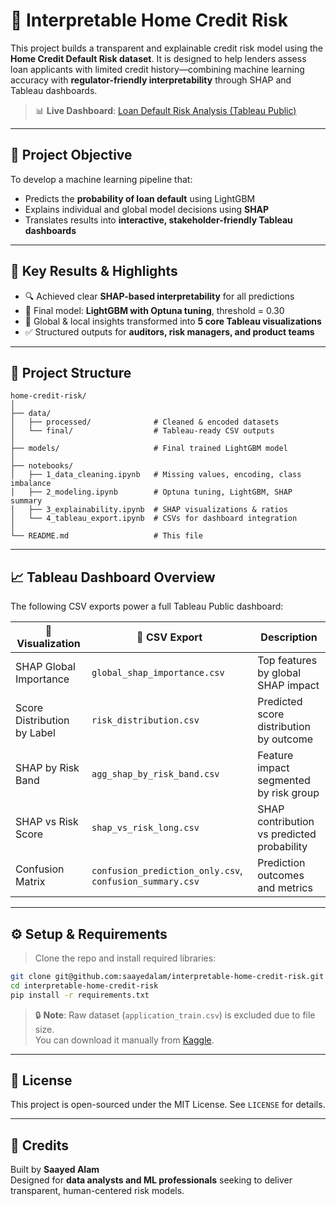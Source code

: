 
# 🧠 Interpretable Home Credit Risk

This project builds a transparent and explainable credit risk model using the **Home Credit Default Risk dataset**. It is designed to help lenders assess loan applicants with limited credit history—combining machine learning accuracy with **regulator-friendly interpretability** through SHAP and Tableau dashboards.

> 📊 **Live Dashboard**: [Loan Default Risk Analysis (Tableau Public)](https://public.tableau.com/app/profile/saayed.alam/viz/LoanDefaultRiskAnalysisModelResultsSHAPMetrics/0-Overview)

---

## 🎯 Project Objective

To develop a machine learning pipeline that:
- Predicts the **probability of loan default** using LightGBM
- Explains individual and global model decisions using **SHAP**
- Translates results into **interactive, stakeholder-friendly Tableau dashboards**

---

## 📌 Key Results & Highlights

- 🔍 Achieved clear **SHAP-based interpretability** for all predictions  
- 🧮 Final model: **LightGBM with Optuna tuning**, threshold = 0.30  
- 🧠 Global & local insights transformed into **5 core Tableau visualizations**  
- ✅ Structured outputs for **auditors, risk managers, and product teams**

---

## 📂 Project Structure

```
home-credit-risk/
│
├── data/
│   ├── processed/              # Cleaned & encoded datasets
│   └── final/                  # Tableau-ready CSV outputs
│
├── models/                     # Final trained LightGBM model
│
├── notebooks/
│   ├── 1_data_cleaning.ipynb   # Missing values, encoding, class imbalance
│   ├── 2_modeling.ipynb        # Optuna tuning, LightGBM, SHAP summary
│   ├── 3_explainability.ipynb  # SHAP visualizations & ratios
│   └── 4_tableau_export.ipynb  # CSVs for dashboard integration
│
└── README.md                   # This file
```

---

## 📈 Tableau Dashboard Overview

The following CSV exports power a full Tableau Public dashboard:

| 🔢 Visualization                   | 📁 CSV Export                             | Description                                |
|-----------------------------------|-------------------------------------------|--------------------------------------------|
| SHAP Global Importance            | `global_shap_importance.csv`              | Top features by global SHAP impact         |
| Score Distribution by Label       | `risk_distribution.csv`                   | Predicted score distribution by outcome    |
| SHAP by Risk Band                 | `agg_shap_by_risk_band.csv`               | Feature impact segmented by risk group     |
| SHAP vs Risk Score                | `shap_vs_risk_long.csv`                   | SHAP contribution vs predicted probability |
| Confusion Matrix                  | `confusion_prediction_only.csv`, `confusion_summary.csv` | Prediction outcomes and metrics   |

---

## ⚙️ Setup & Requirements

> Clone the repo and install required libraries:

```bash
git clone git@github.com:saayedalam/interpretable-home-credit-risk.git
cd interpretable-home-credit-risk
pip install -r requirements.txt
```

> 🔒 **Note**: Raw dataset (`application_train.csv`) is excluded due to file size.  
> You can download it manually from [Kaggle](https://www.kaggle.com/competitions/home-credit-default-risk/data).

---

## 📜 License

This project is open-sourced under the MIT License. See `LICENSE` for details.

---

## 👋 Credits

Built by **Saayed Alam**  
Designed for **data analysts and ML professionals** seeking to deliver transparent, human-centered risk models.
